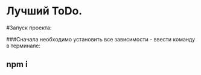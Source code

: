 # Лучший ToDo.


#Запуск проекта:

###Сначала необходимо установить все зависимости - ввести команду в терминале:

<h2>npm i</h2>
